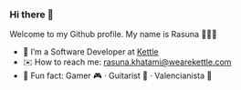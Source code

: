 ### Hi there 👋

Welcome to my Github profile. My name is Rasuna 👨🏻‍💻

- 💼 I’m a Software Developer at [Kettle](https://github.com/kettle)
- ✉️ How to reach me: rasuna.khatami@wearekettle.com
- 🤪 Fun fact: Gamer 🎮 · Guitarist 🎸 · Valencianista 🦇
